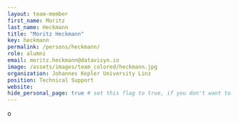 ```yaml
---
layout: team-member
first_name: Moritz
last_name: Heckmann
title: "Moritz Heckmann"
key: heckmann
permalink: /persons/heckmann/
role: alumni
email: moritz.heckmann@datavisyn.io
image: /assets/images/team_colored/heckmann.jpg
organization: Johannes Kepler University Linz
position: Technical Support
website:
hide_personal_page: true # set this flag to true, if you don't want to link a personal page
---
```

o
